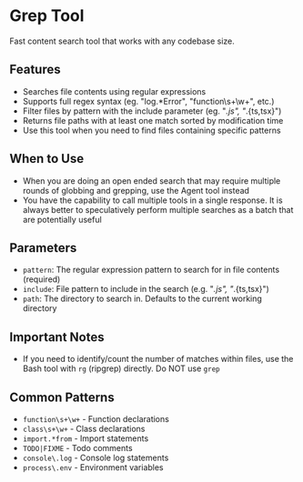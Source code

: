 # Grep Tool

Fast content search tool that works with any codebase size.

## Features

- Searches file contents using regular expressions
- Supports full regex syntax (eg. "log.*Error", "function\\s+\\w+", etc.)
- Filter files by pattern with the include parameter (eg. "*.js", "*.{ts,tsx}")
- Returns file paths with at least one match sorted by modification time
- Use this tool when you need to find files containing specific patterns

## When to Use

- When you are doing an open ended search that may require multiple rounds of globbing and grepping, use the Agent tool instead
- You have the capability to call multiple tools in a single response. It is always better to speculatively perform multiple searches as a batch that are potentially useful

## Parameters

- `pattern`: The regular expression pattern to search for in file contents (required)
- `include`: File pattern to include in the search (e.g. "*.js", "*.{ts,tsx}")
- `path`: The directory to search in. Defaults to the current working directory

## Important Notes

- If you need to identify/count the number of matches within files, use the Bash tool with `rg` (ripgrep) directly. Do NOT use `grep`

## Common Patterns

- `function\s+\w+` - Function declarations
- `class\s+\w+` - Class declarations
- `import.*from` - Import statements
- `TODO|FIXME` - Todo comments
- `console\.log` - Console log statements
- `process\.env` - Environment variables
